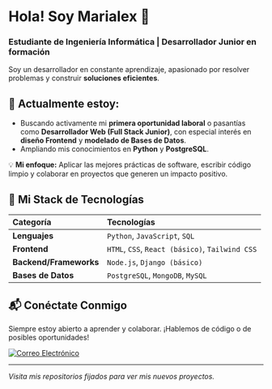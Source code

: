 <!--## Hi there 👋

**MarialexColmenares/MarialexColmenares** is a ✨ _special_ ✨ repository because its `README.md` (this file) appears on your GitHub profile.

Here are some ideas to get you started:

- 🔭 I’m currently working on ...
- 🌱 I’m currently learning ...
- 👯 I’m looking to collaborate on ...
- 🤔 I’m looking for help with ...
- 💬 Ask me about ...
- 📫 How to reach me: ...
- 😄 Pronouns: ...
- ⚡ Fun fact: ...
-->

# Hola! Soy Marialex 👋
### Estudiante de Ingeniería Informática | Desarrollador Junior en formación

Soy un desarrollador en constante aprendizaje, apasionado por resolver problemas y construir **soluciones eficientes**.

## 👀 **Actualmente estoy:**
* Buscando activamente mi **primera oportunidad laboral** o pasantías como **Desarrollador Web (Full Stack Junior)**, con especial interés en **diseño Frontend** y **modelado de Bases de Datos**.
* Ampliando mis conocimientos en **Python** y **PostgreSQL**.



💡 **Mi enfoque:** Aplicar las mejores prácticas de software, escribir código limpio y colaborar en proyectos que generen un impacto positivo.

## 🚀 Mi Stack de Tecnologías

| Categoría | Tecnologías |
| :--- | :--- |
| **Lenguajes** | `Python`, `JavaScript`, `SQL` |
| **Frontend** | `HTML`, `CSS`, `React (básico)`, `Tailwind CSS` |
| **Backend/Frameworks** | `Node.js`, `Django (básico)` |
| **Bases de Datos** | `PostgreSQL`, `MongoDB`, `MySQL` |

## 📬 Conéctate Conmigo

Siempre estoy abierto a aprender y colaborar. ¡Hablemos de código o de posibles oportunidades!


<!--[![LinkedIn](https://img.shields.io/badge/LinkedIn-0077B5?style=for-the-badge&logo=linkedin&logoColor=white)]([Tu Enlace de LinkedIn]) -->
[![Correo Electrónico](https://img.shields.io/badge/Gmail-D14836?style=for-the-badge&logo=gmail&logoColor=white)](mailto:[mariallex20@gmail.com])


---
*Visita mis repositorios fijados para ver mis nuevos proyectos.*
